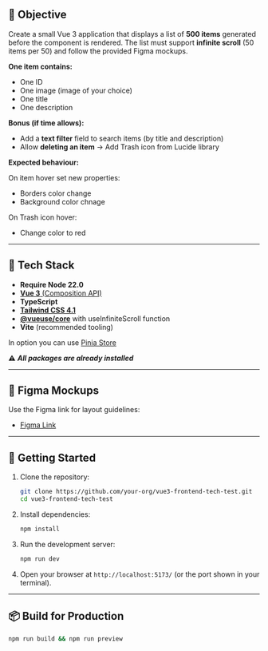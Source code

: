 ## 🎯 Objective
Create a small Vue 3 application that displays a list of **500 items** generated before the component is rendered. The list must support **infinite scroll** (50 items per 50) and follow the provided Figma mockups.

**One item contains:**
 - One ID
 - One image (image of your choice)
 - One title
 - One description

**Bonus (if time allows):**
- Add a **text filter** field to search items (by title and description)
- Allow **deleting an item** -> Add Trash icon from Lucide library

**Expected behaviour:**

On item hover set new properties:
- Borders color change
- Background color chnage

On Trash icon hover:
- Change color to red 

---

## 🧰 Tech Stack
- **Require Node 22.0**
- [**Vue 3** (Composition API)](https://vuejs.org/guide/introduction.html) 
- **TypeScript**
- [**Tailwind CSS 4.1**](https://tailwindcss.com/)
- [**@vueuse/core**](https://vueuse.org/core) with useInfiniteScroll function
- **Vite** (recommended tooling)
  
In option you can use [Pinia Store](https://pinia.vuejs.org/introduction.html) 

⚠ ***All packages are already installed***

---

## 📐 Figma Mockups
Use the Figma link for layout guidelines:
- [Figma Link](https://www.figma.com/design/0DdGsqvvqQ9WCdYR1dYoJZ/Exercice-Seelab-Dev?node-id=1-327&t=eiDTQSnkNf5EUreb-4)

---

## 🚀 Getting Started
1. Clone the repository:
   ```bash
   git clone https://github.com/your-org/vue3-frontend-tech-test.git
   cd vue3-frontend-tech-test
   ```
2. Install dependencies:
   ```bash
   npm install
   ```
3. Run the development server:
   ```bash
   npm run dev
   ```
4. Open your browser at `http://localhost:5173/` (or the port shown in your terminal).

---

## 📦 Build for Production
```bash
npm run build && npm run preview
```
